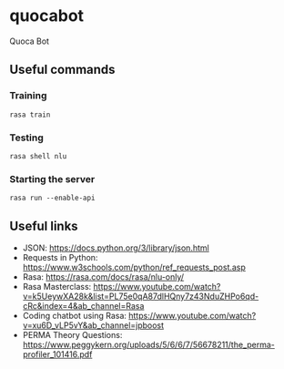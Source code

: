 # quocabot
Quoca Bot


## Useful commands

### Training 
`rasa train`

### Testing 
`rasa shell nlu`

### Starting the server
`rasa run --enable-api` 

## Useful links
* JSON: https://docs.python.org/3/library/json.html
* Requests in Python: https://www.w3schools.com/python/ref_requests_post.asp
* Rasa: https://rasa.com/docs/rasa/nlu-only/
* Rasa Masterclass: https://www.youtube.com/watch?v=k5UeywXA28k&list=PL75e0qA87dlHQny7z43NduZHPo6qd-cRc&index=4&ab_channel=Rasa
* Coding chatbot using Rasa: https://www.youtube.com/watch?v=xu6D_vLP5vY&ab_channel=jpboost
* PERMA Theory Questions: https://www.peggykern.org/uploads/5/6/6/7/56678211/the_perma-profiler_101416.pdf

